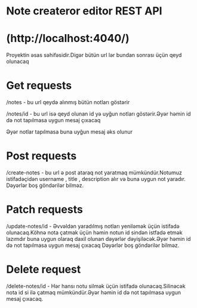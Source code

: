# Note createror editor REST API 

# (http://localhost:4040/)
Proyektin əsas səhifəsidir.Digər bütün url lər bundan sonrası üçün qeyd olunacaq

# Get requests
 /notes - bu url qeydə alınmış bütün notları göstərir

 /notes/id - bu url isə qeyd olunan id yə uyğun notları göstərir.Əyər həmin id də not tapılmasa uygun mesaj çıxacaq

Əyər notlar tapılmasa buna uyğun mesaj əks olunur

# Post requests
 /create-notes - bu url ə post ataraq not yaratmaq mümkündür.Notumuz istifadəçidən username , title , description alır və buna uygun not yaradır.
Dəyərlər boş göndərilər bilməz.

# Patch requests
 /update-notes/id - Əvvəldən yaradılmış notları yeniləmək üçün istifadə olunacaq.Köhnə nota çatmak üçün həmin notun id sindən istfadə etmək lazımdır buna uygun olaraq daxil olunan dəyərlər dəyişiləcək.Əyər həmin id də not tapılmasa uygun mesaj çıxacaq
Dəyərlər boş göndərilər bilməz.

# Delete request
 /delete-notes/id - Hər hansı notu silmək üçün istifadə olunacaq.Silinəcək nota id si ilə çatmaq mümkündür.Əyər həmin id də not tapılmasa uygun mesaj çıxacaq.




